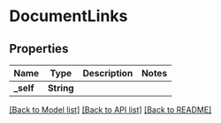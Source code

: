 # DocumentLinks

## Properties
Name | Type | Description | Notes
------------ | ------------- | ------------- | -------------
**_self** | **String** |  | 

[[Back to Model list]](../README.md#documentation-for-models) [[Back to API list]](../README.md#documentation-for-api-endpoints) [[Back to README]](../README.md)


